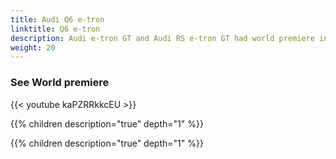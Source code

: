 ```yaml
---
title: Audi Q6 e-tron
linktitle: Q6 e-tron
description: Audi e-tron GT and Audi RS e-tron GT had world premiere in 2021
weight: 20
---
```





### See World premiere

{{< youtube kaPZRRkkcEU >}}

{{% children description="true" depth="1" %}}




{{% children description="true" depth="1" %}}
